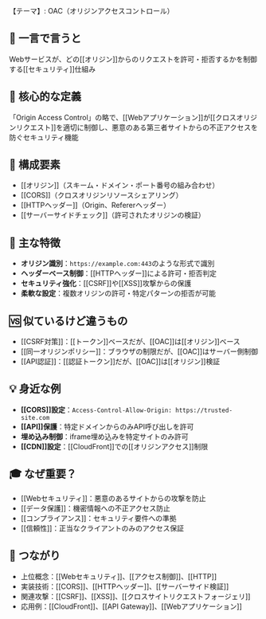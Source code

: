 【テーマ】: OAC（オリジンアクセスコントロール）

## 📝 一言で言うと
Webサービスが、どの[[オリジン]]からのリクエストを許可・拒否するかを制御する[[セキュリティ]]仕組み

## 🎯 核心的な定義
「Origin Access Control」の略で、[[Webアプリケーション]]が[[クロスオリジンリクエスト]]を適切に制御し、悪意のある第三者サイトからの不正アクセスを防ぐセキュリティ機能

## 🔗 構成要素
- [[オリジン]]（スキーム・ドメイン・ポート番号の組み合わせ）
- [[CORS]]（クロスオリジンリソースシェアリング）
- [[HTTPヘッダー]]（Origin、Refererヘッダー）
- [[サーバーサイドチェック]]（許可されたオリジンの検証）

## 🌟 主な特徴
- **オリジン識別**：`https://example.com:443`のような形式で識別
- **ヘッダーベース制御**：[[HTTPヘッダー]]による許可・拒否判定
- **セキュリティ強化**：[[CSRF]]や[[XSS]]攻撃からの保護
- **柔軟な設定**：複数オリジンの許可・特定パターンの拒否が可能

## 🆚 似ているけど違うもの
- [[CSRF対策]]：[[トークン]]ベースだが、[[OAC]]は[[オリジン]]ベース
- [[同一オリジンポリシー]]：ブラウザの制限だが、[[OAC]]はサーバー側制御
- [[API認証]]：[[認証トークン]]だが、[[OAC]]は[[オリジン]]検証

## 💡 身近な例
- **[[CORS]]設定**：`Access-Control-Allow-Origin: https://trusted-site.com`
- **[[API]]保護**：特定ドメインからのみAPI呼び出しを許可
- **埋め込み制御**：iframe埋め込みを特定サイトのみ許可
- **[[CDN]]設定**：[[CloudFront]]での[[オリジンアクセス]]制限

## 🎓 なぜ重要？
- [[Webセキュリティ]]：悪意のあるサイトからの攻撃を防止
- [[データ保護]]：機密情報への不正アクセス防止
- [[コンプライアンス]]：セキュリティ要件への準拠
- [[信頼性]]：正当なクライアントのみのアクセス保証

## 🔄 つながり
- 上位概念：[[Webセキュリティ]]、[[アクセス制御]]、[[HTTP]]
- 実装技術：[[CORS]]、[[HTTPヘッダー]]、[[サーバーサイド検証]]
- 関連攻撃：[[CSRF]]、[[XSS]]、[[クロスサイトリクエストフォージェリ]]
- 応用例：[[CloudFront]]、[[API Gateway]]、[[Webアプリケーション]]